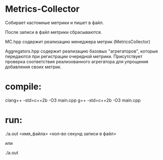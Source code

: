 # Metrics-Collector
Собирает кастомные метрики и пишет в файл.

После записи в файл метрики сбрасываются.

MC.hpp содержит реализацию менеджера метрик (MetricsCollector)

Aggregators.hpp содержит реализацию базовых "агрегаторов", которые передаются при регистрации очередной метрики. Присутствует проверка соответствия реализованного агрегатора для упрощения добавления своих метрик.

# compile:
clang++ -std=c++2b -O3 main.cpp
g++ -std=c++2b -O3 main.cpp

# run:
./a.out <имя_файла> <кол-во секунд записи в файл>

или

./a.out
